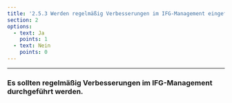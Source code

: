 ```yaml
---
title: '2.5.3 Werden regelmäßig Verbesserungen im IFG-Management eingeführt?'
section: 2
options:
  - text: Ja
    points: 1
  - text: Nein
    points: 0
---
```


---

### Es sollten regelmäßig Verbesserungen im IFG-Management durchgeführt werden.
